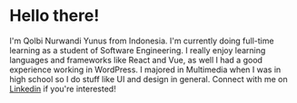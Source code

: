 # Hello there!

I'm Qolbi Nurwandi Yunus from Indonesia. I'm currently doing full-time learning as a student of Software Engineering. I really enjoy learning languages and frameworks like React and Vue, as well I had a good experience working in WordPress. I majored in Multimedia when I was in high school so I do stuff like UI and design in general. Connect with me on [Linkedin](https://www.linkedin.com/in/qolbinurwandi/) if you're interested!
